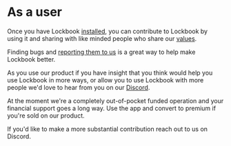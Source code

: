 # As a user
Once you have Lockbook [installed](installing.md), you can contribute to Lockbook by using it and sharing with like minded people who share our [values](values.md).

Finding bugs and [reporting them to us](bug-reporting.md) is a great way to help make Lockbook better.

As you use our product if you have insight that you think would help you use Lockbook in more ways, or allow you to use Lockbook with more people we'd love to hear from you on our [Discord](https://discord.gg/lockbook).

At the moment we're a completely out-of-pocket funded operation and your financial support goes a long way. Use the app and convert to premium if you're sold on our product.

If you'd like to make a more substantial contribution reach out to us on Discord.
